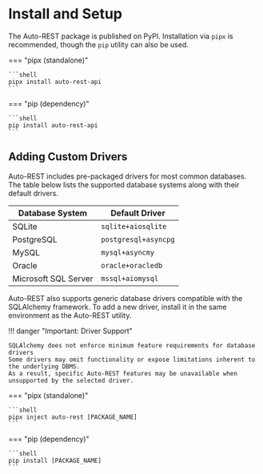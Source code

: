 # Install and Setup

The Auto-REST package is published on PyPI.
Installation via `pipx` is recommended, though the `pip` utility can also be used.

=== "pipx (standalone)"

    ```shell
    pipx install auto-rest-api
    ```

=== "pip (dependency)"

    ```shell
    pip install auto-rest-api
    ```

## Adding Custom Drivers

Auto-REST includes pre-packaged drivers for most common databases.
The table below lists the supported database systems along with their default drivers.

| Database System      | Default Driver       |
|----------------------|----------------------|
| SQLite               | `sqlite+aiosqlite`   |
| PostgreSQL           | `postgresql+asyncpg` |
| MySQL                | `mysql+asyncmy`      |
| Oracle               | `oracle+oracledb`    |
| Microsoft SQL Server | `mssql+aiomysql`     |


Auto-REST also supports generic database drivers compatible with the SQLAlchemy framework.
To add a new driver, install it in the same environment as the Auto-REST utility.

!!! danger "Important: Driver Support"

    SQLAlchemy does not enforce minimum feature requirements for database drivers
    Some drivers may omit functionality or expose limitations inherent to the underlying DBMS.
    As a result, specific Auto-REST features may be unavailable when unsupported by the selected driver.
    
=== "pipx (standalone)"

    ```shell
    pipx inject auto-rest [PACKAGE_NAME]   
    ```

=== "pip (dependency)"

    ```shell
    pip install [PACKAGE_NAME]
    ```
